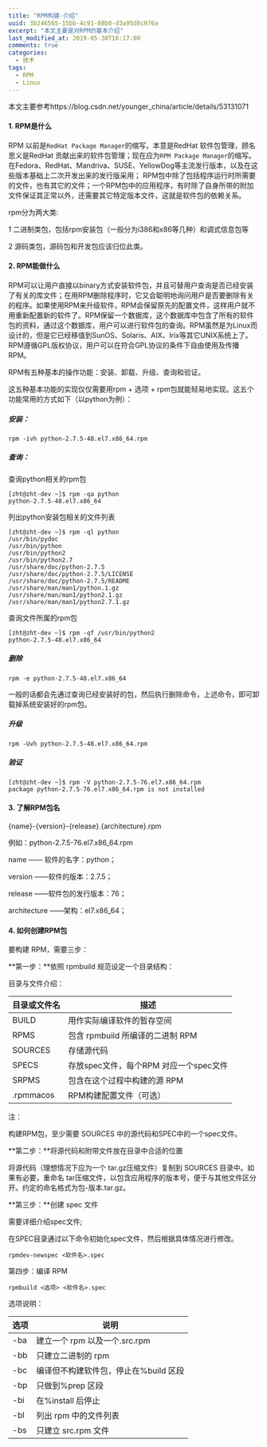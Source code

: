 ```yaml
---
title: "RPM构建-介绍"
uuid: 3b246565-15bb-4c91-88b0-d3a95d8c076a
excerpt: "本文主要是对RPM的基本介绍"
last_modified_at: 2019-05-30T16:17:00
comments: true
categories:
  - 技术
tags:
  - RPM
  - Linux
---
```


本文主要参考https://blog.csdn.net/younger_china/article/details/53131071 

#### 1. RPM是什么

RPM 以前是`RedHat Package Manager`的缩写，本意是RedHat 软件包管理，顾名思义是RedHat 贡献出来的软件包管理；现在应为`RPM Package Manager`的缩写。在Fedora、RedHat、Mandriva、SUSE、YellowDog等主流发行版本，以及在这些版本基础上二次开发出来的发行版采用； RPM包中除了包括程序运行时所需要的文件，也有其它的文件；一个RPM包中的应用程序，有时除了自身所带的附加文件保证其正常以外，还需要其它特定版本文件，这就是软件包的依赖关系。

rpm分为两大类:

1 二进制类包，包括rpm安装包（一般分为i386和x86等几种）和调式信息包等

2 源码类包，源码包和开发包应该归位此类。

#### 2. RPM能做什么

RPM可以让用户直接以binary方式安装软件包，并且可替用户查询是否已经安装了有关的库文件；在用RPM删除程序时，它又会聪明地询问用户是否要删除有关的程序。如果使用RPM来升级软件，RPM会保留原先的配置文件，这样用户就不用重新配置新的软件了。RPM保留一个数据库，这个数据库中包含了所有的软件包的资料，通过这个数据库，用户可以进行软件包的查询。RPM虽然是为Linux而设计的，但是它已经移值到SunOS、Solaris、AIX、Irix等其它UNIX系统上了。RPM遵循GPL版权协议，用户可以在符合GPL协议的条件下自由使用及传播RPM。

RPM有五种基本的操作功能：安装、卸载、升级、查询和验证。

这五种基本功能的实现仅仅需要用rpm + 选项 + rpm包就能轻易地实现。这五个功能常用的方式如下（以python为例）：

##### 安装：

```shell
rpm -ivh python-2.7.5-48.el7.x86_64.rpm
```

##### 查询：

查询python相关的rpm包

```shell
[zht@zht-dev ~]$ rpm -qa python
python-2.7.5-48.el7.x86_64
```

列出python安装包相关的文件列表

```shell
[zht@zht-dev ~]$ rpm -ql python
/usr/bin/pydoc
/usr/bin/python
/usr/bin/python2
/usr/bin/python2.7
/usr/share/doc/python-2.7.5
/usr/share/doc/python-2.7.5/LICENSE
/usr/share/doc/python-2.7.5/README
/usr/share/man/man1/python.1.gz
/usr/share/man/man1/python2.1.gz
/usr/share/man/man1/python2.7.1.gz
```

查询文件所属的rpm包

```shell
[zht@zht-dev ~]$ rpm -qf /usr/bin/python2
python-2.7.5-48.el7.x86_64

```

##### 删除

```shell
rpm -e python-2.7.5-48.el7.x86_64
```

一般的话都会先通过查询已经安装好的包，然后执行删除命令，上述命令，即可卸载掉系统安装好的rpm包。

##### 升级

```shell
rpm -Uvh python-2.7.5-48.el7.x86_64.rpm
```

##### 验证

```shell
[zht@zht-dev ~]$ rpm -V python-2.7.5-76.el7.x86_64.rpm
package python-2.7.5-76.el7.x86_64.rpm is not installed
```

#### 3. 了解RPM包名

{name}-{version}-{release}.{architecture}.rpm

例如：python-2.7.5-76.el7.x86_64.rpm

name —— 软件的名字：python；

version ——软件的版本：2.7.5；

release ——软件包的发行版本：76；

architecture ——架构：el7.x86_64；

#### 4. 如何创建RPM包

要构建 RPM，需要三步：

**第一步：**依照 rpmbuild 规范设定一个目录结构：

目录与文件介绍：

| 目录或文件名 | **描述**                               |
| ------------ | -------------------------------------- |
| BUILD        | 用作实际编译软件的暂存空间             |
| RPMS         | 包含 rpmbuild 所编译的二进制 RPM       |
| SOURCES      | 存储源代码                             |
| SPECS        | 存放spec文件，每个RPM 对应一个spec文件 |
| SRPMS        | 包含在这个过程中构建的源 RPM           |
| .rpmmacos    | RPM构建配置文件（可选）                |

注：

构建RPM包，至少需要 SOURCES 中的源代码和SPEC中的一个spec文件。

**第二步：**将源代码和附带文件放在目录中合适的位置

将源代码（理想情况下应为一个 tar.gz压缩文件）复制到 SOURCES 目录中。如果有必要，重命名 tar压缩文件，以包含应用程序的版本号，便于与其他文件区分开。约定的命名格式为包-版本.tar.gz。

**第三步：**创建 spec 文件

需要详细介绍spec文件;

在SPEC目录通过以下命令初始化spec文件，然后根据具体情况进行修改。
```shell
rpmdev-newspec <软件名>.spec
```

第四步：编译 RPM
```shell
rpmbuild <选项> <软件名>.spec
```
选项说明：

| **选项** | **说明**                              |
| -------- | ------------------------------------- |
| -ba      | 建立一个 rpm 以及一个.src.rpm         |
| -bb      | 只建立二进制的 rpm                    |
| -bc      | 编译但不构建软件包，停止在%build 区段 |
| -bp      | 只做到%prep 区段                      |
| -bi      | 在%install 后停止                     |
| -bl      | 列出 rpm 中的文件列表                 |
| -bs      | 只建立 src.rpm 文件                   |

